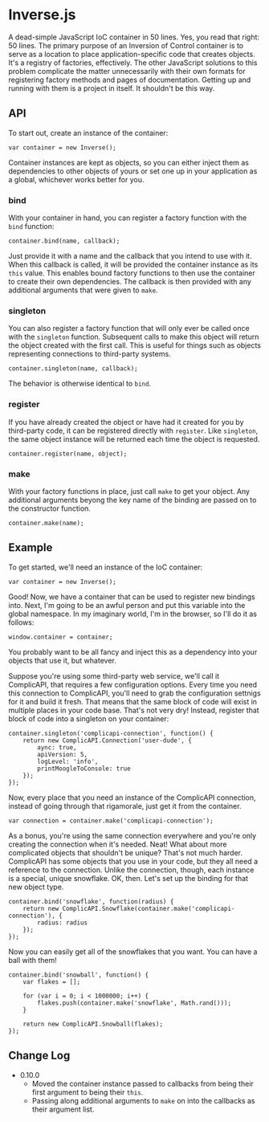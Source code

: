 Inverse.js
==========

A dead-simple JavaScript IoC container in 50 lines. Yes, you read that right: 50 lines. The primary purpose of an Inversion of Control container is to serve as a location to place application-specific code that creates objects. It's a registry of factories, effectively. The other JavaScript solutions to this problem complicate the matter unnecessarily with their own formats for registering factory methods and pages of documentation. Getting up and running with them is a project in itself. It shouldn't be this way.

## API

To start out, create an instance of the container:

    var container = new Inverse();

Container instances are kept as objects, so you can either inject them as dependencies to other objects of yours or set one up in your application as a global, whichever works better for you.

### bind

With your container in hand, you can register a factory function with the `bind` function:

    container.bind(name, callback);
    
Just provide it with a name and the callback that you intend to use with it. When this callback is called, it will be provided the container instance as its `this` value. This enables bound factory functions to then use the container to create their own dependencies. The callback is then provided with any additional arguments that were given to `make`.

### singleton

You can also register a factory function that will only ever be called once with the `singleton` function. Subsequent calls to make this object will return the object created with the first call. This is useful for things such as objects representing connections to third-party systems.

    container.singleton(name, callback);
    
The behavior is otherwise identical to `bind`.

### register

If you have already created the object or have had it created for you by third-party code, it can be registered directly with `register`. Like `singleton`, the same object instance will be returned each time the object is requested.

    container.register(name, object);

### make

With your factory functions in place, just call `make` to get your object. Any additional arguments beyong the key name of the binding are passed on to the constructor function.

    container.make(name);

## Example

To get started, we'll need an instance of the IoC container:

    var container = new Inverse();

Good! Now, we have a container that can be used to register new bindings into. Next, I'm going to be an awful person and put this variable into the global namespace. In my imaginary world, I'm in the browser, so I'll do it as follows:

    window.container = container;

You probably want to be all fancy and inject this as a dependency into your objects that use it, but whatever. 

Suppose you're using some third-party web service, we'll call it ComplicAPI, that requires a few configuration options. Every time you need this connection to ComplicAPI, you'll need to grab the configuration settnigs for it and build it fresh. That means that the same block of code will exist in multiple places in your code base. That's not very dry! Instead, register that block of code into a singleton on your container:

    container.singleton('complicapi-connection', function() {
        return new ComplicAPI.Connection('user-dude', {
            aync: true,
            apiVersion: 5,
            logLevel: 'info',
            printMoogleToConsole: true
        });
    });

Now, every place that you need an instance of the ComplicAPI connection, instead of going through that rigamorale, just get it from the container.

    var connection = container.make('complicapi-connection');

As a bonus, you're using the same connection everywhere and you're only creating the connection when it's needed. Neat! What about more complicated objects that shouldn't be unique? That's not much harder. ComplicAPI has some objects that you use in your code, but they all need a reference to the connection. Unlike the connection, though, each instance is a special, unique snowflake. OK, then. Let's set up the binding for that new object type.

    container.bind('snowflake', function(radius) {
        return new ComplicAPI.Snowflake(container.make('complicapi-connection'), {
            radius: radius
        });
    });

Now you can easily get all of the snowflakes that you want. You can have a ball with them!

    container.bind('snowball', function() {
        var flakes = [];
        
        for (var i = 0; i < 1000000; i++) {
            flakes.push(container.make('snowflake', Math.rand()));
        }
        
        return new ComplicAPI.Snowball(flakes);
    });

## Change Log

- 0.10.0
  - Moved the container instance passed to callbacks from being their first argument to being their `this`.
  - Passing along additional arguments to `make` on into the callbacks as their argument list.
